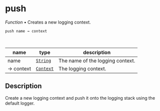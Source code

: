 # push

_Function_ &bull; Creates a new logging context.

<pre><code>push name &rarr; context</code></pre>
<br>

| name | type | description |
|------|------|-------------|
|name|[`String`][string]|The name of the logging context.|
|&rarr; context|[`Context`][context]|The logging context.|


## Description

Create a new logging context and push it onto the logging stack using the default logger.


[string]: https://developer.mozilla.org/en-US/docs/Web/JavaScript/Reference/Global_Objects/String
[context]: /reference/types/logger/context